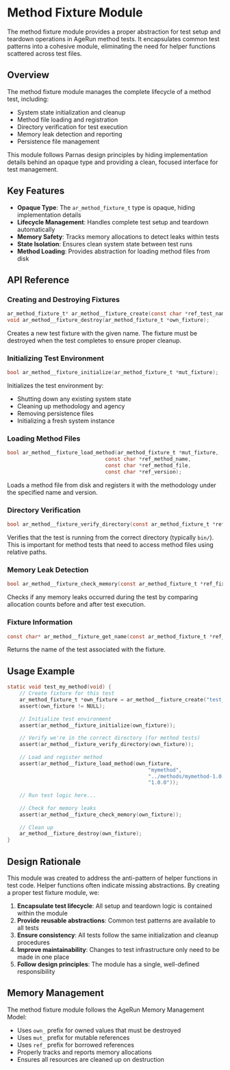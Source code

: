 # Method Fixture Module

The method fixture module provides a proper abstraction for test setup and teardown operations in AgeRun method tests. It encapsulates common test patterns into a cohesive module, eliminating the need for helper functions scattered across test files.

## Overview

The method fixture module manages the complete lifecycle of a method test, including:
- System state initialization and cleanup
- Method file loading and registration
- Directory verification for test execution
- Memory leak detection and reporting
- Persistence file management

This module follows Parnas design principles by hiding implementation details behind an opaque type and providing a clean, focused interface for test management.

## Key Features

- **Opaque Type**: The `ar_method_fixture_t` type is opaque, hiding implementation details
- **Lifecycle Management**: Handles complete test setup and teardown automatically
- **Memory Safety**: Tracks memory allocations to detect leaks within tests
- **State Isolation**: Ensures clean system state between test runs
- **Method Loading**: Provides abstraction for loading method files from disk

## API Reference

### Creating and Destroying Fixtures

```c
ar_method_fixture_t* ar_method__fixture_create(const char *ref_test_name);
void ar_method__fixture_destroy(ar_method_fixture_t *own_fixture);
```

Creates a new test fixture with the given name. The fixture must be destroyed when the test completes to ensure proper cleanup.

### Initializing Test Environment

```c
bool ar_method__fixture_initialize(ar_method_fixture_t *mut_fixture);
```

Initializes the test environment by:
- Shutting down any existing system state
- Cleaning up methodology and agency
- Removing persistence files
- Initializing a fresh system instance

### Loading Method Files

```c
bool ar_method__fixture_load_method(ar_method_fixture_t *mut_fixture,
                                const char *ref_method_name,
                                const char *ref_method_file,
                                const char *ref_version);
```

Loads a method file from disk and registers it with the methodology under the specified name and version.

### Directory Verification

```c
bool ar_method__fixture_verify_directory(const ar_method_fixture_t *ref_fixture);
```

Verifies that the test is running from the correct directory (typically `bin/`). This is important for method tests that need to access method files using relative paths.

### Memory Leak Detection

```c
bool ar_method__fixture_check_memory(const ar_method_fixture_t *ref_fixture);
```

Checks if any memory leaks occurred during the test by comparing allocation counts before and after test execution.

### Fixture Information

```c
const char* ar_method__fixture_get_name(const ar_method_fixture_t *ref_fixture);
```

Returns the name of the test associated with the fixture.

## Usage Example

```c
static void test_my_method(void) {
    // Create fixture for this test
    ar_method_fixture_t *own_fixture = ar_method__fixture_create("test_my_method");
    assert(own_fixture != NULL);
    
    // Initialize test environment
    assert(ar_method__fixture_initialize(own_fixture));
    
    // Verify we're in the correct directory (for method tests)
    assert(ar_method__fixture_verify_directory(own_fixture));
    
    // Load and register method
    assert(ar_method__fixture_load_method(own_fixture, 
                                              "mymethod", 
                                              "../methods/mymethod-1.0.0.method",
                                              "1.0.0"));
    
    // Run test logic here...
    
    // Check for memory leaks
    assert(ar_method__fixture_check_memory(own_fixture));
    
    // Clean up
    ar_method__fixture_destroy(own_fixture);
}
```

## Design Rationale

This module was created to address the anti-pattern of helper functions in test code. Helper functions often indicate missing abstractions. By creating a proper test fixture module, we:

1. **Encapsulate test lifecycle**: All setup and teardown logic is contained within the module
2. **Provide reusable abstractions**: Common test patterns are available to all tests
3. **Ensure consistency**: All tests follow the same initialization and cleanup procedures
4. **Improve maintainability**: Changes to test infrastructure only need to be made in one place
5. **Follow design principles**: The module has a single, well-defined responsibility

## Memory Management

The method fixture module follows the AgeRun Memory Management Model:
- Uses `own_` prefix for owned values that must be destroyed
- Uses `mut_` prefix for mutable references
- Uses `ref_` prefix for borrowed references
- Properly tracks and reports memory allocations
- Ensures all resources are cleaned up on destruction